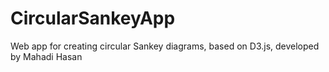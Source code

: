 # CircularSankeyApp
Web app for creating circular Sankey diagrams, based on D3.js, developed by Mahadi Hasan
